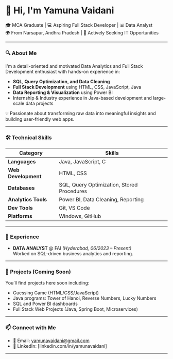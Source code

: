 # 👋 Hi, I'm Yamuna Vaidani

🎓 MCA Graduate | 💻 Aspiring Full Stack Developer | 📊 Data Analyst  
🌍 From Narsapur, Andhra Pradesh | 🤝 Actively Seeking IT Opportunities

---

### 🔍 About Me

I'm a detail-oriented and motivated Data Analytics and Full Stack Development enthusiast with hands-on experience in:
- **SQL, Query Optimization, and Data Cleaning**
- **Full Stack Development** using HTML, CSS, JavaScript, Java
- **Data Reporting & Visualization** using Power BI
- Internship & Industry experience in Java-based development and large-scale data projects

💡 Passionate about transforming raw data into meaningful insights and building user-friendly web apps.

---

### 🛠️ Technical Skills

| Category           | Skills                                              |
|--------------------|-----------------------------------------------------|
| **Languages**       | Java, JavaScript, C                                 |
| **Web Development** | HTML, CSS                                           |
| **Databases**       | SQL, Query Optimization, Stored Procedures          |
| **Analytics Tools** | Power BI, Data Cleaning, Reporting                  |
| **Dev Tools**       | Git, VS Code                                        |
| **Platforms**       | Windows, GitHub                                     |


---

### 💼 Experience

- **DATA ANALYST** @ FAI *(Hyderabad, 06/2023 – Present)*  
  Worked on SQL-driven business analytics and reporting.



---

### 📌 Projects (Coming Soon)
You’ll find projects here soon including:
- Guessing Game (HTML/CSS/JavaScript)
- Java programs: Tower of Hanoi, Reverse Numbers, Lucky Numbers
- SQL and Power BI dashboards
- Full Stack Web Projects (Java, Spring Boot, Microservices)

---

### 📫 Connect with Me

- 📧 Email: yamunavaidani@gmail.com  
- 💼 LinkedIn: [linkedin.com/in/yamunavaidani]
---


